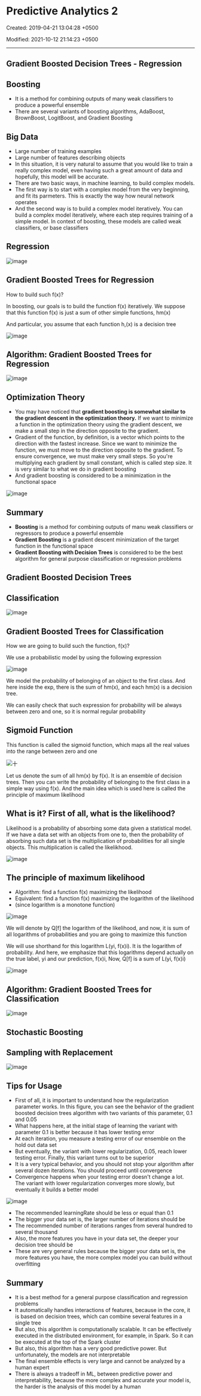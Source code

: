 # Predictive Analytics 2

Created: 2019-04-21 13:04:28 +0500

Modified: 2021-10-12 21:14:23 +0500

---

## Gradient Boosted Decision Trees - Regression

## Boosting
-   It is a method for combining outputs of many weak classifiers to produce a powerful ensemble
-   There are several variants of boosting algorithms, AdaBoost, BrownBoost, LogitBoost, and Gradient Boosting

## Big Data
-   Large number of training examples
-   Large number of features describing objects
-   In this situation, it is very natural to assume that you would like to train a really complex model, even having such a great amount of data and hopefully, this model will be accurate.
-   There are two basic ways, in machine learning, to build complex models.
-   The first way is to start with a complex model from the very beginning, and fit its parmeters. This is exactly the way how neural network operates
-   And the second way is to build a complex model iteratively. You can build a complex model iteratively, where each step requires training of a simple model. In context of boosting, these models are called weak classifiers, or base classifiers

## Regression

![image](media/Predictive-Analytics-2-image1.jpeg)

## Gradient Boosted Trees for Regression

How to build such f(x)?

In boosting, our goals is to build the function f(x) iteratively. We suppose that this function f(x) is just a sum of other simple functions, hm(x)

And particular, you assume that each function h,(x) is a decision tree

![image](media/Predictive-Analytics-2-image2.jpg)

## Algorithm: Gradient Boosted Trees for Regression

![image](media/Predictive-Analytics-2-image3.jpg)

## Optimization Theory
-   You may have noticed that **gradient boosting is somewhat similar to the gradient descent in the optimization theory.** If we want to minimize a function in the optimization theory using the gradient descent, we make a small step in the direction opposite to the gradient.
-   Gradient of the function, by definition, is a vector which points to the direction with the fastest increase. Since we want to minimize the function, we must move to the direction opposite to the gradient. To ensure convergence, we must make very small steps. So you're multiplying each gradient by small constant, which is called step size. It is very similar to what we do in gradient boosting
-   And gradient boosting is considered to be a minimization in the functional space

![image](media/Predictive-Analytics-2-image4.jpeg)

## Summary
-   **Boosting** is a method for combining outputs of manu weak classifiers or regressors to produce a powerful ensemble
-   **Gradient Boosting** is a gradient descent minimization of the target function in the functional space
-   **Gradient Boosting with Decision Trees** is considered to be the best algorithm for general purpose classification or regression problems

## Gradient Boosted Decision Trees

## Classification

![image](media/Predictive-Analytics-2-image5.jpeg)

## Gradient Boosted Trees for Classification

How we are going to build such the function, f(x)?

We use a probabilistic model by using the following expression

![image](media/Predictive-Analytics-2-image6.jpg)

We model the probability of belonging of an object to the first class. And here inside the exp, there is the sum of hm(x), and each hm(x) is a decision tree.

We can easily check that such expression for probability will be always between zero and one, so it is normal regular probability

## Sigmoid Function

This function is called the sigmoid function, which maps all the real values into the range between zero and one

![十 ](media/Predictive-Analytics-2-image7.jpg)

Let us denote the sum of all hm(x) by f(x). It is an ensemble of decision trees. Then you can write the probability of belonging to the first class in a simple way using f(x). And the main idea which is used here is called the principle of maximum likelihood

## What is it? First of all, what is the likelihood?

Likelihood is a probability of absorbing some data given a statistical model. If we have a data set with an objects from one to, then the probability of absorbing such data set is the multiplication of probabilities for all single objects. This multiplication is called the likelikhood.

![image](media/Predictive-Analytics-2-image8.jpg)

## The principle of maximum likelihood
-   Algorithm: find a function f(x) maximizing the likelihood
-   Equivalent: find a function f(x) maximizing the logarithm of the likelihood
-   (since logarithm is a monotone function)

![image](media/Predictive-Analytics-2-image9.jpg)

We will denote by Q[f] the logarithm of the likelihood, and now, it is sum of all logarithms of probabilities and you are going to maximize this function

We will use shorthand for this logarithm L(yi, f(x)i). It is the logarithm of probability. And here, we emphasize that this logarithms depend actually on the true label, yi and our prediction, f(x)i, Now, Q[f] is a sum of L(yi, f(x)i)

![image](media/Predictive-Analytics-2-image10.jpg)

## Algorithm: Gradient Boosted Trees for Classification

![image](media/Predictive-Analytics-2-image11.jpg)

## Stochastic Boosting

## Sampling with Replacement

![image](media/Predictive-Analytics-2-image12.jpg)

## Tips for Usage
-   First of all, it is important to understand how the regularization parameter works. In this figure, you can see the behavior of the gradient boosted decision trees algorithm with two variants of this parameter, 0.1 and 0.05
-   What happens here, at the initial stage of learning the variant with parameter 0.1 is better because it has lower testing error
-   At each iteration, you measure a testing error of our ensemble on the hold out data set
-   But eventually, the variant with lower regularization, 0.05, reach lower testing error. Finally, this variant turns out to be superior
-   It is a very typical behavior, and you should not stop your algorithm after several dozen iterations. You should proceed until convergence
-   Convergence happens when your testing error doesn't change a lot. The variant with lower regularization converges more slowly, but eventually it builds a better model

![image](media/Predictive-Analytics-2-image13.jpg)
-   The recommended learningRate should be less or equal than 0.1
-   The bigger your data set is, the larger number of iterations should be
-   The recommended number of iterations ranges from several hundred to several thousand
-   Also, the more features you have in your data set, the deeper your decision tree should be
-   These are very general rules because the bigger your data set is, the more features you have, the more complex model you can build without overfitting

## Summary
-   It is a best method for a general purpose classification and regression problems
-   It automatically handles interactions of features, because in the core, it is based on decision trees, which can combine several features in a single tree
-   But also, this algorithm is computationally scalable. It can be effectively executed in the distributed environment, for example, in Spark. So it can be executed at the top of the Spark cluster
-   But also, this algorithm has a very good predictive power. But unfortunately, the models are not interpretable
-   The final ensemble effects is very large and cannot be analyzed by a human expert
-   There is always a tradeoff in ML, between predictive power and interpretability, because the more complex and accurate your model is, the harder is the analysis of this model by a human







